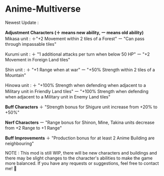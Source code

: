 # Anime-Multiverse
Newest Update :

**Adjustment Characters (＋ means new ability, ー means old ability)**
Mikasa unit : 
＋"+2 Movement within 2 tiles of a Forest"
ー "Can pass through impassable tiles"

Kurumi unit :
＋ "1 additional attacks per turn when below 50 HP"
ー "+2 Movement in Foreign Land tiles"

Shin unit :
＋ "+1 Range when at war"
ー "+50% Strength within 2 tiles of a Mountain"

Hinowa unit : 
＋ "+100% Strength when defending when adjacent to a Military unit in Friendly Land tiles"
ー "+100% Strength when defending when adjacent to a Military unit in Enemy Land tiles"

**Buff Characters**
＋ "Strength bonus for Shigure unit increase from +20% to +50%"

**Nerf Characters**
ー "Range bonus for Shinon, Mine, Takina units decrease from +2 Range to +1 Range"

**Buff Improvements**
＋ "Production bonus for at least 2 Anime Building are neighbouring"

NOTE : This mod is still WIP, there will be new characters and buildings and there may be slight changes to the character's abilities to make the game more balanced.
If you have any requests or suggestions, feel free to contact me! 🙏
